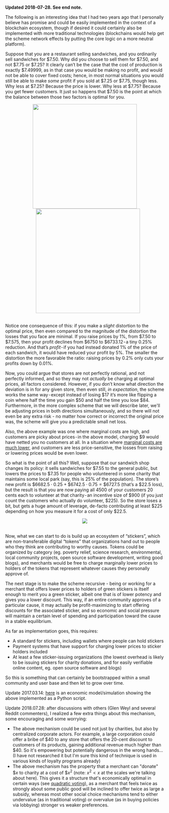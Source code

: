 [category]: <> (General,Economics)
[date]: <> (2017/03/11)
[title]: <> (A Note On Charity Through Marginal Price Discrimination)
[pandoc]: <> (--mathjax)

**Updated 2018-07-28. See end note.**

The following is an interesting idea that I had two years ago that I personally believe has promise and could be easily implemented in the context of a blockchain ecosystem, though if desired it could certainly also be implemented with more traditional technologies (blockchains would help get the scheme network effects by putting the core logic on a more neutral platform).

Suppose that you are a restaurant selling sandwiches, and you ordinarily sell sandwiches for $7.50. Why did you choose to sell them for $7.50, and not $7.75 or $7.25? It clearly can’t be the case that the cost of production is exactly $7.49999, as in that case you would be making no profit, and would not be able to cover fixed costs; hence, in most normal situations you would still be able to make _some_ profit if you sold at $7.25 or $7.75, though less. Why less at $7.25? Because the price is lower. Why less at $7.75? Because you get fewer customers. It just so happens that $7.50 is the point at which the balance between those two factors is optimal for you.

<center>
<img src="../../../../images/a-note-on-charity-files/pic1.png" style="width: 330px" />
<img src="../../../../images/a-note-on-charity-files/pic2.png" style="width: 330px; margin-left: 20px" class="padded" />
</center>
<br>

Notice one consequence of this: if you make a _slight_ distortion to the optimal price, then even compared to the magnitude of the distortion the losses that you face are minimal. If you raise prices by 1%, from $7.50 to $7.575, then your profit declines from $6750 to $6733.12 - a tiny 0.25% reduction. And that’s _profit_ - if you had instead donated 1% of the price of each sandwich, it would have reduced your profit by 5%. The smaller the distortion the more favorable the ratio: raising prices by 0.2% only cuts your profits down by 0.01%.

Now, you could argue that stores are not perfectly rational, and not perfectly informed, and so they may not _actually_ be charging at optimal prices, all factors considered. However, if you don’t know what direction the deviation is in for any given store, then even still, _in expectation_, the scheme works the same way - except instead of losing $17 it’s more like flipping a coin where half the time you gain $50 and half the time you lose $84. Furthermore, in the more complex scheme that we will describe later, we'll be adjusting prices in both directions simultaneously, and so there will not even be any extra risk - no matter how correct or incorrect the original price was, the scheme will give you a predictable small net loss.

Also, the above example was one where marginal costs are high, and customers are picky about prices - in the above model, charging $9 would have netted you no customers at all. In a situation where [marginal costs are much lower](http://www.thezeromarginalcostsociety.com/), and customers are less price-sensitive, the losses from raising or lowering prices would be even lower.

So what is the point of all this? Well, suppose that our sandwich shop changes its policy: it sells sandwiches for $7.55 to the general public, but lowers the prices to $7.35 for people who volunteered in some charity that maintains some local park (say, this is 25% of the population). The store’s new profit is $\$6682.5 \cdot 0.25+\$6742.5 \cdot 0.75=\$6727.5$ (that’s a $22.5 loss), but the result is that you are now paying all 4500 of your customers 20 cents each to volunteer at that charity - an incentive size of $900 (if you just count the customers who actually do volunteer, $225). So the store loses a bit, but gets a huge amount of leverage, de-facto contributing at least $225 depending on how you measure it for a cost of only $22.5.

<center>
<img src="../../../../images/a-note-on-charity-files/pic3.png" class="padded" />
</center>
<br>

Now, what we can start to do is build up an ecosystem of “stickers”, which are non-transferable digital “tokens” that organizations hand out to people who they think are contributing to worthy causes. Tokens could be organized by category (eg. poverty relief, science research, environmental, local community projects, open source software development, writing good blogs), and merchants would be free to charge marginally lower prices to holders of the tokens that represent whatever causes they personally approve of.

The next stage is to make the scheme recursive - being or working for a merchant that offers lower prices to holders of green stickers is itself enough to merit you a green sticker, albeit one that is of lower potency and gives you a lower discount. This way, if an entire community approves of a particular cause, it may actually be profit-maximizing to start offering discounts for the associated sticker, and so economic and social pressure will maintain a certain level of spending and participation toward the cause in a stable equilibrium.

As far as implementation goes, this requires:

* A standard for stickers, including wallets where people can hold stickers
* Payment systems that have support for charging lower prices to sticker holders included
* At least a few sticker-issuing organizations (the lowest overhead is likely to be issuing stickers for charity donations, and for easily verifiable online content, eg. open source software and blogs)

So this is something that can certainly be bootstrapped within a small community and user base and then let to grow over time.

Update 2017.03.14: [here](https://github.com/vbuterin/research/blob/master/charity_sim.py) is an economic model/simulation showing the above implemented as a Python script.

Update 2018.07.28: after discussions with others (Glen Weyl and several Reddit commenters), I realized a few extra things about this mechanism, some encouraging and some worrying:

* The above mechanism could be used not just by charities, but also by centralized corporate actors. For example, a large corporation could offer a bribe of $40 to any store that offers the 20-cent discount to customers of its products, gaining additional revenue much higher than $40. So it's empowering but potentially dangerous in the wrong hands... (I have not researched it but I'm sure this kind of technique is used in various kinds of loyalty programs already)
* The above mechanism has the property that a merchant can "donate" $\$x$ to charity at a cost of $\$x^{2}$ (note: $x^{2}<x$ at the scales we're talking about here). This gives it a structure that's economically optimal in certain ways (see [quadratic voting](https://papers.ssrn.com/sol3/papers.cfm?abstract_id=2003531)), as a merchant that feels twice as strongly about some public good will be inclined to offer twice as large a subsidy, whereas most other social choice mechanisms tend to either undervalue (as in traditional voting) or overvalue (as in buying policies via lobbying) stronger vs weaker preferences.
